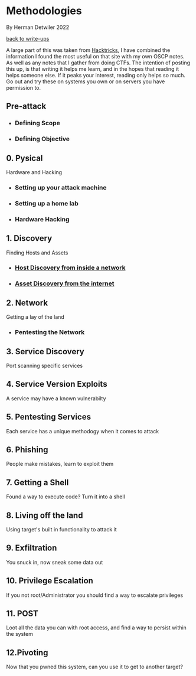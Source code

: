 # Methodologies

By Herman Detwiler 2022

[back to write-ups](/README.md#write-ups--by-herman-detwiler)


A large part of this was taken from [Hacktricks](https://book.hacktricks.xyz/welcome/readme), I have combined the information I found the most useful on that site with my own OSCP notes. As well as any notes that I gather from doing CTFs. The intention of posting this up, is that writing it helps me learn, and in the hopes that reading it helps someone else. If it peaks your interest, reading only helps so much. Go out and try these on systems you own or on servers you have permission to.

## Pre-attack

+ ### Defining Scope

+ ### Defining Objective

## 0. Pysical
Hardware and Hacking
	
+ ### Setting up your attack machine

+ ### Setting up a home lab

+ ### Hardware Hacking

## 1. Discovery
Finding Hosts and Assets
	
+ ### [Host Discovery from inside a network](/Methodology/Network/README.md#network-hacking)

+ ### [Asset Discovery from the internet](/Methodology/External/README.md#external-recon)

## 2. Network
Getting a lay of the land

+ ### Pentesting the Network

## 3. Service Discovery
Port scanning specific services


## 4. Service Version Exploits
A service may have a known vulnerabilty

## 5. Pentesting Services
Each service has a unique methodogy when it comes to attack

## 6. Phishing
People make mistakes, learn to exploit them

## 7. Getting a Shell
Found a way to execute code? Turn it into a shell

## 8. Living off the land
Using target's built in functionality to attack it

## 9. Exfiltration
You snuck in, now sneak some data out

## 10. Privilege Escalation
If you not root/Administrator you should find a way to escalate privileges

## 11. POST
Loot all the data you can with root access, and find a way to persist within the system

## 12.Pivoting
Now that you pwned this system, can you use it to get to another target?
